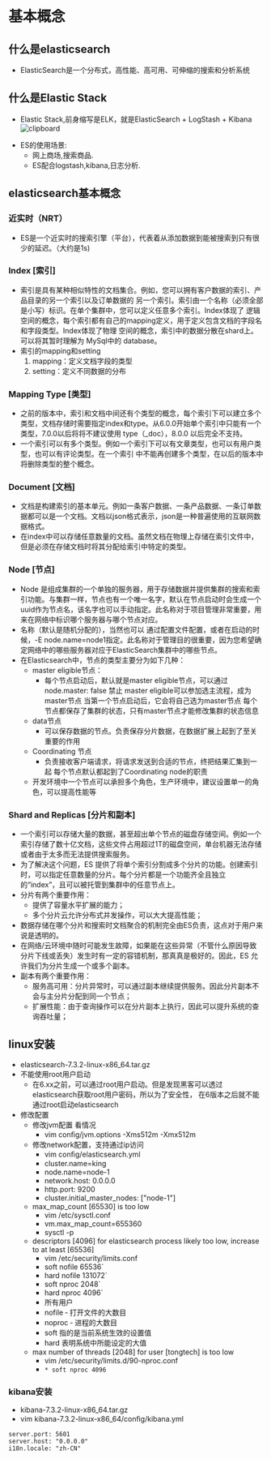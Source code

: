 # 基本概念
## 什么是elasticsearch
- ElasticSearch是一个分布式，高性能、高可用、可伸缩的搜索和分析系统

## 什么是Elastic Stack
- Elastic Stack,前身缩写是ELK，就是ElasticSearch + LogStash + Kibana
![clipboard](https://raw.githubusercontent.com/privking/king-note-images/master/img/note/clipboard-1599207516-3ceb58.png)

* ES的使用场景:
    * 网上商场,搜索商品. 
    * ES配合logstash,kibana,日志分析. 
    
## elasticsearch基本概念 
### 近实时（NRT）
* ES是一个近实时的搜索引擎（平台），代表着从添加数据到能被搜索到只有很少的延迟。（大约是1s)
### Index [索引]
* 索引是具有某种相似特性的文档集合。例如，您可以拥有客户数据的索引、产品目录的另一个索引以及订单数据的 另一个索引。索引由一个名称（必须全部是小写）标识。在单个集群中，您可以定义任意多个索引。Index体现了 逻辑空间的概念，每个索引都有自己的mapping定义，用于定义包含文档的字段名和字段类型。Index体现了物理 空间的概念，索引中的数据分散在shard上。可以将其暂时理解为 MySql中的 database。 
* 索引的mapping和setting
    1. mapping：定义文档字段的类型 
    2. setting：定义不同数据的分布
### Mapping Type [类型]
* 之前的版本中，索引和文档中间还有个类型的概念，每个索引下可以建立多个类型，文档存储时需要指定index和type。从6.0.0开始单个索引中只能有一个类型，7.0.0以后将将不建议使用 type（_doc），8.0.0 以后完全不支持。
* 一个索引可以有多个类型。例如一个索引下可以有文章类型，也可以有用户类型，也可以有评论类型。在一个索引 中不能再创建多个类型，在以后的版本中将删除类型的整个概念。
### Document [文档]
* 文档是构建索引的基本单元。例如一条客户数据、一条产品数据、一条订单数据都可以是一个文档。文档以json格式表示，json是一种普遍使用的互联网数据格式。
* 在index中可以存储任意数量的文档。虽然文档在物理上存储在索引文件中，但是必须在存储文档时将其分配给索引中特定的类型。
### Node [节点]
* Node 是组成集群的一个单独的服务器，用于存储数据并提供集群的搜索和索引功能。与集群一样，节点也有一个唯一名字，默认在节点启动时会生成一个uuid作为节点名，该名字也可以手动指定。此名称对于项目管理非常重要，用来在网络中标识哪个服务器与哪个节点对应。
* 名称（默认是随机分配的），当然也可以 通过配置文件配置，或者在启动的时候，-E node.name=node1指定。此名称对于管理目的很重要，因为您希望确 定网络中的哪些服务器对应于ElasticSearch集群中的哪些节点。
* 在Elasticsearch中，节点的类型主要分为如下几种： 
    * master eligible节点：
        * 每个节点启动后，默认就是master eligible节点，可以通过node.master: false 禁止 master eligible可以参加选主流程，成为master节点 当第一个节点启动后，它会将自己选为master节点 每个节点都保存了集群的状态，只有master节点才能修改集群的状态信息 
    * data节点 
        * 可以保存数据的节点。负责保存分片数据，在数据扩展上起到了至关重要的作用 
    * Coordinating 节点 
        * 负责接收客户端请求，将请求发送到合适的节点，终把结果汇集到一起 每个节点默认都起到了Coordinating node的职责
    * 开发环境中一个节点可以承担多个角色，生产环境中，建议设置单一的角色，可以提高性能等
### Shard and Replicas [分片和副本]
* 一个索引可以存储大量的数据，甚至超出单个节点的磁盘存储空间。例如一个索引存储了数十亿文档，这些文件占用超过1T的磁盘空间，单台机器无法存储或者由于太多而无法提供搜索服务。
* 为了解决这个问题，ES 提供了将单个索引分割成多个分片的功能。创建索引时，可以指定任意数量的分片。每个分片都是一个功能齐全且独立的“index”，且可以被托管到集群中的任意节点上。
* 分片有两个重要作用：
    * 提供了容量水平扩展的能力；
    * 多个分片云允许分布式并发操作，可以大大提高性能；
* 数据存储在哪个分片和搜索时文档聚合的机制完全由ES负责，这点对于用户来说是透明的。
* 在网络/云环境中随时可能发生故障，如果能在这些异常（不管什么原因导致分片下线或丢失）发生时有一定的容错机制，那真真是极好的。因此，ES 允许我们为分片生成一个或多个副本。
* 副本有两个重要作用：
    * 服务高可用：分片异常时，可以通过副本继续提供服务。因此分片副本不会与主分片分配到同一个节点；
    * 扩展性能：由于查询操作可以在分片副本上执行，因此可以提升系统的查询吞吐量；

## linux安装
*  elasticsearch-7.3.2-linux-x86_64.tar.gz 
*  不能使用root用户启动
    *  在6.xx之前，可以通过root用户启动。但是发现黑客可以透过elasticsearch获取root用户密码，所以为了安全性， 在6版本之后就不能通过root启动elasticsearch
* 修改配置
    * 修改jvm配置 看情况
        * vim conﬁg/jvm.options  -Xms512m -Xmx512m
    * 修改network配置，支持通过ip访问 
        * vim conﬁg/elasticsearch.yml
        * cluster.name=king 
        * node.name=node-1 
        * network.host: 0.0.0.0
        * http.port: 9200 
        * cluster.initial_master_nodes: ["node-1"]
    * max_map_count [65530] is too low
        * vim /etc/sysctl.conf
        * vm.max_map_count=655360 
        * sysctl -p 
    * descriptors [4096] for elasticsearch process likely too low, increase to at least [65536] 
        * vim /etc/security/limits.conf
        * soft nofile 65536` 
        * hard nofile 131072` 
        * soft nproc 2048` 
        * hard nproc 4096`
        * 所有用户
        * nofile ‐ 打开文件的大数目 
        * noproc ‐ 进程的大数目 
        * soft 指的是当前系统生效的设置值 
        * hard 表明系统中所能设定的大值
    * max number of threads [2048] for user [tongtech] is too low
        * vim /etc/security/limits.d/90-nproc.conf
        * `* soft nproc 4096`

### kibana安装
*  kibana-7.3.2-linux-x86_64.tar.gz 
*  vim kibana-7.3.2-linux-x86_64/conﬁg/kibana.yml
```
server.port: 5601 
server.host: "0.0.0.0" 
i18n.locale: "zh‐CN"
```